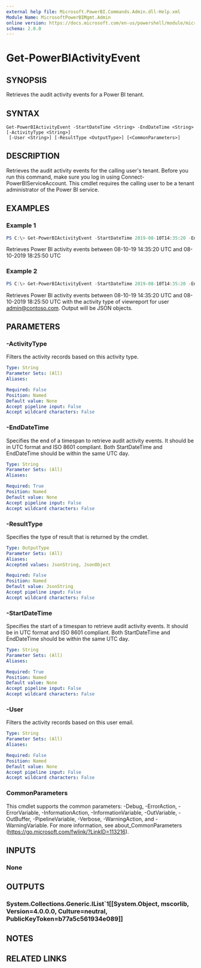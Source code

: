 ```yaml
---
external help file: Microsoft.PowerBI.Commands.Admin.dll-Help.xml
Module Name: MicrosoftPowerBIMgmt.Admin
online version: https://docs.microsoft.com/en-us/powershell/module/microsoftpowerbimgmt.admin/get-powerbiactivityevent?view=powerbi-ps
schema: 2.0.0
---
```


# Get-PowerBIActivityEvent

## SYNOPSIS
Retrieves the audit activity events for a Power BI tenant.

## SYNTAX

```
Get-PowerBIActivityEvent -StartDateTime <String> -EndDateTime <String> [-ActivityType <String>]
 [-User <String>] [-ResultType <OutputType>] [<CommonParameters>]
```

## DESCRIPTION
Retrieves the audit activity events for the calling user's tenant.
Before you run this command, make sure you log in using Connect-PowerBIServiceAccount.
This cmdlet requires the calling user to be a tenant administrator of the Power BI service.

## EXAMPLES

### Example 1
```powershell
PS C:\> Get-PowerBIActivityEvent -StartDateTime 2019-08-10T14:35:20 -EndDateTime 2019-08-10T18:25:50
```

Retrieves Power BI activity events between 08-10-19 14:35:20 UTC and 08-10-2019 18:25:50 UTC

### Example 2
```powershell
PS C:\> Get-PowerBIActivityEvent -StartDateTime 2019-08-10T14:35:20 -EndDateTime 2019-08-10T18:25:50 -ActivityType viewreport -User admin@contoso.com -ResultType JsonObject
```

Retrieves Power BI activity events between 08-10-19 14:35:20 UTC and 08-10-2019 18:25:50 UTC with the activity type of viewreport for user admin@contoso.com. Output will be JSON objects.

## PARAMETERS

### -ActivityType
Filters the activity records based on this activity type.

```yaml
Type: String
Parameter Sets: (All)
Aliases:

Required: False
Position: Named
Default value: None
Accept pipeline input: False
Accept wildcard characters: False
```

### -EndDateTime
Specifies the end of a timespan to retrieve audit activity events. It should be in UTC format and ISO 8601 compliant. Both StartDateTime and EndDateTime should be within the same UTC day.

```yaml
Type: String
Parameter Sets: (All)
Aliases:

Required: True
Position: Named
Default value: None
Accept pipeline input: False
Accept wildcard characters: False
```

### -ResultType
Specifies the type of result that is returned by the cmdlet.

```yaml
Type: OutputType
Parameter Sets: (All)
Aliases:
Accepted values: JsonString, JsonObject

Required: False
Position: Named
Default value: JsonString
Accept pipeline input: False
Accept wildcard characters: False
```

### -StartDateTime
Specifies the start of a timespan to retrieve audit activity events. It should be in UTC format and ISO 8601 compliant. Both StartDateTime and EndDateTime should be within the same UTC day.

```yaml
Type: String
Parameter Sets: (All)
Aliases:

Required: True
Position: Named
Default value: None
Accept pipeline input: False
Accept wildcard characters: False
```

### -User
Filters the activity records based on this user email.

```yaml
Type: String
Parameter Sets: (All)
Aliases:

Required: False
Position: Named
Default value: None
Accept pipeline input: False
Accept wildcard characters: False
```

### CommonParameters
This cmdlet supports the common parameters: -Debug, -ErrorAction, -ErrorVariable, -InformationAction, -InformationVariable, -OutVariable, -OutBuffer, -PipelineVariable, -Verbose, -WarningAction, and -WarningVariable. For more information, see about_CommonParameters (https://go.microsoft.com/fwlink/?LinkID=113216).

## INPUTS

### None

## OUTPUTS

### System.Collections.Generic.IList`1[[System.Object, mscorlib, Version=4.0.0.0, Culture=neutral, PublicKeyToken=b77a5c561934e089]]

## NOTES

## RELATED LINKS
